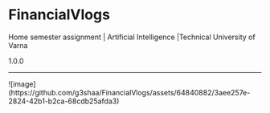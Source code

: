 # FinancialVlogs
Home semester assignment | Artificial Intelligence |Technical University of Varna 

1.0.0
<hr>
![image](https://github.com/g3shaa/FinancialVlogs/assets/64840882/3aee257e-2824-42b1-b2ca-68cdb25afda3)
